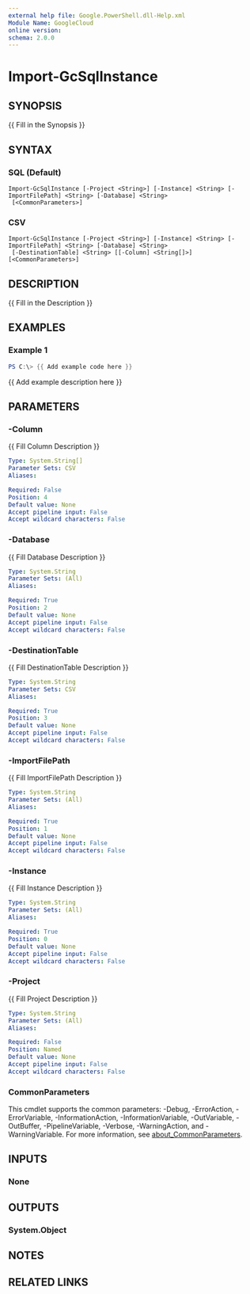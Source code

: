 ```yaml
---
external help file: Google.PowerShell.dll-Help.xml
Module Name: GoogleCloud
online version:
schema: 2.0.0
---
```


# Import-GcSqlInstance

## SYNOPSIS
{{ Fill in the Synopsis }}

## SYNTAX

### SQL (Default)
```
Import-GcSqlInstance [-Project <String>] [-Instance] <String> [-ImportFilePath] <String> [-Database] <String>
 [<CommonParameters>]
```

### CSV
```
Import-GcSqlInstance [-Project <String>] [-Instance] <String> [-ImportFilePath] <String> [-Database] <String>
 [-DestinationTable] <String> [[-Column] <String[]>] [<CommonParameters>]
```

## DESCRIPTION
{{ Fill in the Description }}

## EXAMPLES

### Example 1
```powershell
PS C:\> {{ Add example code here }}
```

{{ Add example description here }}

## PARAMETERS

### -Column
{{ Fill Column Description }}

```yaml
Type: System.String[]
Parameter Sets: CSV
Aliases:

Required: False
Position: 4
Default value: None
Accept pipeline input: False
Accept wildcard characters: False
```

### -Database
{{ Fill Database Description }}

```yaml
Type: System.String
Parameter Sets: (All)
Aliases:

Required: True
Position: 2
Default value: None
Accept pipeline input: False
Accept wildcard characters: False
```

### -DestinationTable
{{ Fill DestinationTable Description }}

```yaml
Type: System.String
Parameter Sets: CSV
Aliases:

Required: True
Position: 3
Default value: None
Accept pipeline input: False
Accept wildcard characters: False
```

### -ImportFilePath
{{ Fill ImportFilePath Description }}

```yaml
Type: System.String
Parameter Sets: (All)
Aliases:

Required: True
Position: 1
Default value: None
Accept pipeline input: False
Accept wildcard characters: False
```

### -Instance
{{ Fill Instance Description }}

```yaml
Type: System.String
Parameter Sets: (All)
Aliases:

Required: True
Position: 0
Default value: None
Accept pipeline input: False
Accept wildcard characters: False
```

### -Project
{{ Fill Project Description }}

```yaml
Type: System.String
Parameter Sets: (All)
Aliases:

Required: False
Position: Named
Default value: None
Accept pipeline input: False
Accept wildcard characters: False
```

### CommonParameters
This cmdlet supports the common parameters: -Debug, -ErrorAction, -ErrorVariable, -InformationAction, -InformationVariable, -OutVariable, -OutBuffer, -PipelineVariable, -Verbose, -WarningAction, and -WarningVariable. For more information, see [about_CommonParameters](http://go.microsoft.com/fwlink/?LinkID=113216).

## INPUTS

### None

## OUTPUTS

### System.Object
## NOTES

## RELATED LINKS
